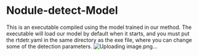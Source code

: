 # Nodule-detect-Model
This is an executable compiled using the model trained in our method. The executable will load our model by default when it starts, and you must put the rtdetr.yaml in the same directory as the exe file, where you can change some of the detection parameters.
![Uploading image.png…]()

